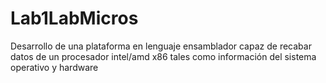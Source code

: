 # Lab1LabMicros
Desarrollo de una plataforma en lenguaje ensamblador capaz de recabar datos de un procesador intel/amd x86 tales como información del sistema operativo y hardware 
